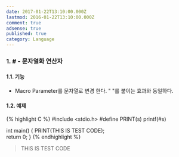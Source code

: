 ```yaml
---
date: 2017-01-22T13:10:00.000Z
lastmod: 2016-01-22T13:10:00.000Z
comment: true
adsense: true
published: true
category: Language
---
```

### 1. # - 문자열화 연산자

#### 1.1. 기능

* Macro Parameter를 문자열로 변경 한다. " "를 붙이는 효과와 동일하다.

#### 1.2. 예제

{% highlight C %}
#include <stdio.h>
#define PRINT(s)    printf(#s)
 
int main()
{
    PRINT(THIS IS TEST CODE);                          
    return 0;
}
{% endhighlight %}

> THIS IS TEST CODE



